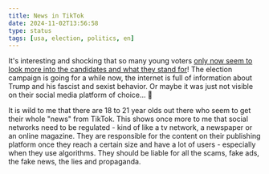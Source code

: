 ```yaml
---
title: News in TikTok
date: 2024-11-02T13:56:58
type: status
tags: [usa, election, politics, en]
---
```


It's interesting and shocking that so many young voters [only now seem to look more into the candidates and what they stand for](https://www.washingtonpost.com/technology/2024/10/31/tiktok-trump-access-hollywood-gen-z/)! The election campaign is going for a while now, the internet is full of information about Trump and his fascist and sexist behavior. Or maybe it was just not visible on their social media platform of choice… 🤔

It is wild to me that there are 18 to 21 year olds out there who seem to get their whole "news" from TikTok. This shows once more to me that social networks need to be regulated - kind of like a tv network, a newspaper or an online magazine. They are responsible for the content on their publishing platform once they reach a certain size and have a lot of users - especially when they use algorithms. They should be liable for all the scams, fake ads, the fake news, the lies and propaganda.
